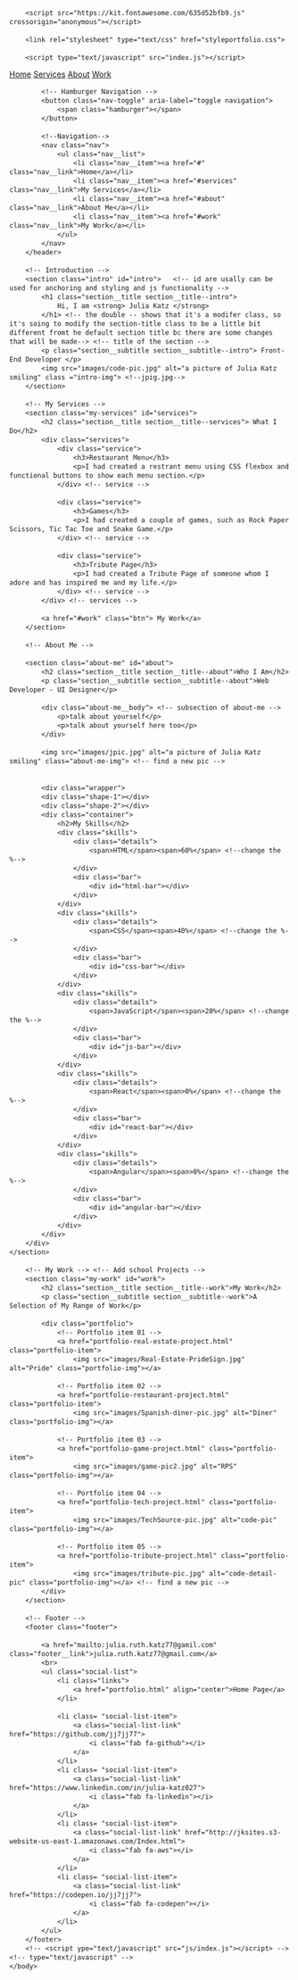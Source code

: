 <html lang="en">
	<head>
		<meta charset="UTF-8">
		<meta name="viewport" content="width=device-width, initial-scale=1.0"> <!-- content is to make sure that the website functions on small device and big ones.will work responsively-->
		<title>Julia's Portfolio Website</title>

<!-- font can u used from google font -->
		<script src="https://kit.fontawesome.com/635d52bfb9.js" crossorigin="anonymous"></script>

		<link rel="stylesheet" type="text/css" href="styleportfolio.css">

	 	<script type="text/javascript" src="index.js"></script>	
</head>
	<body>
<!-- 		<header>
			<div class="logo">
				<a href="#" class="nav__item">
				<img class="logo" src="images/JuliaLogo.jpg" alt=""></a>	
			</div> -->
			<!-- Top NNavigation Bar -->
			<div class="navbar">
				<div class="nav--list">
				  <a class="nav-link nav-link-grow-up" href="#home">Home</a>
				  <a class="nav-link nav-link-grow-up" href="#services">Services</a>
				  <a class="nav-link nav-link-grow-up" href="#about">About</a>
				  <a class="nav-link nav-link-grow-up" href="#work">Work</a>
				</div>
			</div>

		    <!-- Hamburger Navigation -->
			<button class="nav-toggle" aria-label="toggle navigation">
				<span class="hamburger"></span>
			</button>

			<!--Navigation-->
			<nav class="nav">
				<ul class="nav__list">
					<li class="nav__item"><a href="#" class="nav__link">Home</a></li>
					<li class="nav__item"><a href="#services" class="nav__link">My Services</a></li>
					<li class="nav__item"><a href="#about" class="nav__link">About Me</a></li>
					<li class="nav__item"><a href="#work" class="nav__link">My Work</a></li>
				</ul>
			</nav>
		</header>

		<!-- Introduction -->
		<section class="intro" id="intro">   <!-- id are usally can be used for anchoring and styling and js functionality -->
			<h1 class="section__title section__title--intro"> 
				Hi, I am <strong> Julia Katz </strong>	
			</h1> <!-- the double -- shows that it's a modifer class, so it's soing to modify the section-title class to be a little bit different fromt he default section title bc there are some changes that will be made--> <!-- title of the section -->
			<p class="section__subtitle section__subtitle--intro"> Front-End Developer </p>
			<img src="images/code-pic.jpg" alt="a picture of Julia Katz smiling" class ="intro-img"> <!--jpig.jpg-->
		</section>

		<!-- My Services -->
		<section class="my-services" id="services">
			<h2 class="section__title section__title--services"> What I Do</h2>
			<div class="services">
				<div class="service">
					<h3>Restaurant Menu</h3>
					<p>I had created a restrant menu using CSS flexbox and functional buttons to show each menu section.</p>
				</div> <!-- service -->

				<div class="service">
					<h3>Games</h3>
					<p>I had created a couple of games, such as Rock Paper Scissors, Tic Tac Toe and Snake Game.</p>
				</div> <!-- service -->

				<div class="service">
					<h3>Tribute Page</h3>
					<p>I had created a Tribute Page of someone whom I adore and has inspired me and my life.</p>
				</div> <!-- service -->
			</div> <!-- services -->

			<a href="#work" class="btn"> My Work</a>
		</section> 

		<!-- About Me -->

		<section class="about-me" id="about">
			<h2 class="section__title section__title--about">Who I Am</h2>
			<p class="section__subtitle section__subtitle--about">Web Developer - UI Designer</p>

			<div class="about-me__body"> <!-- subsection of about-me -->
				<p>talk about yourself</p>
				<p>talk about yourself here too</p>
			</div>

			<img src="images/jpic.jpg" alt="a picture of Julia Katz smiling" class="about-me-img"> <!-- find a new pic -->
		
		
			<div class="wrapper">
			<div class="shape-1"></div>
			<div class="shape-2"></div>
			<div class="container">
				<h2>My Skills</h2>
				<div class="skills">
					<div class="details">
						<span>HTML</span><span>60%</span> <!--change the %-->
					</div>
					<div class="bar">
						<div id="html-bar"></div>
					</div>
				</div>
				<div class="skills">
					<div class="details">
						<span>CSS</span><span>40%</span> <!--change the %-->
					</div>
					<div class="bar">
						<div id="css-bar"></div>
					</div>
				</div>
				<div class="skills">
					<div class="details">
						<span>JavaScript</span><span>20%</span> <!--change the %-->
					</div>
					<div class="bar">
						<div id="js-bar"></div>
					</div>
				</div>
				<div class="skills">
					<div class="details">
						<span>React</span><span>0%</span> <!--change the %-->
					</div>
					<div class="bar">
						<div id="react-bar"></div>
					</div>
				</div>
				<div class="skills">
					<div class="details">
						<span>Angular</span><span>0%</span> <!--change the %-->
					</div>
					<div class="bar">
						<div id="angular-bar"></div>
					</div>
				</div>
			</div>
		</div>
	</section>
	
		<!-- My Work --> <!-- Add school Projects -->
		<section class="my-work" id="work">
			<h2 class="section__title section__title--work">My Work</h2>
			<p class="section__subtitle section__subtitle--work">A Selection of My Range of Work</p>

			<div class="portfolio">
				<!-- Portfolio item 01 -->
				<a href="portfolio-real-estate-project.html" class="portfolio-item">
					<img src="images/Real-Estate-PrideSign.jpg" alt="Pride" class="portfolio-img"></a> 

				<!-- Portfolio item 02 -->
				<a href="portfolio-restaurant-project.html" class="portfolio-item">
					<img src="images/Spanish-diner-pic.jpg" alt="Diner" class="portfolio-img"></a> 

				<!-- Portfolio item 03 -->
				<a href="portfolio-game-project.html" class="portfolio-item">
					<img src="images/game-pic2.jpg" alt="RPS" class="portfolio-img"></a> 

				<!-- Portfolio item 04 -->
				<a href="portfolio-tech-project.html" class="portfolio-item">
					<img src="images/TechSource-pic.jpg" alt="code-pic" class="portfolio-img"></a>

				<!-- Portfolio item 05 -->
				<a href="portfolio-tribute-project.html" class="portfolio-item">
					<img src="images/tribute-pic.jpg" alt="code-detail-pic" class="portfolio-img"></a> <!-- find a new pic -->
			</div>
		</section>

		<!-- Footer -->
		<footer class="footer">
			
			<a href="mailto:julia.ruth.katz77@gamil.com" class="footer__link">julia.ruth.katz77@gmail.com</a>
			<br>
			<ul class="social-list">
				<li class="links">
					<a href="portfolio.html" align="center">Home Page</a>
				</li>

				<li class= "social-list-item">
					<a class="social-list-link" href="https://github.com/jj7jj77">
						<i class="fab fa-github"></i>
					</a>
				</li>
				<li class= "social-list-item">
					<a class="social-list-link" href="https://www.linkedin.com/in/julia-katz027">
						<i class="fab fa-linkedin"></i>
					</a>
				</li>
				<li class= "social-list-item">
					<a class="social-list-link" href="http://jksites.s3-website-us-east-1.amazonaws.com/Index.html">
						<i class="fab fa-aws"></i>
					</a>
				</li>
				<li class= "social-list-item">
					<a class="social-list-link" href="https://codepen.io/jj7jj7">
						<i class="fab fa-codepen"></i>
					</a>
				</li>
			</ul>
		</footer>
		<!-- <script ype="text/javascript" src="js/index.js"></script> --> <!-- type="text/javascript" -->
	</body>
</html>


